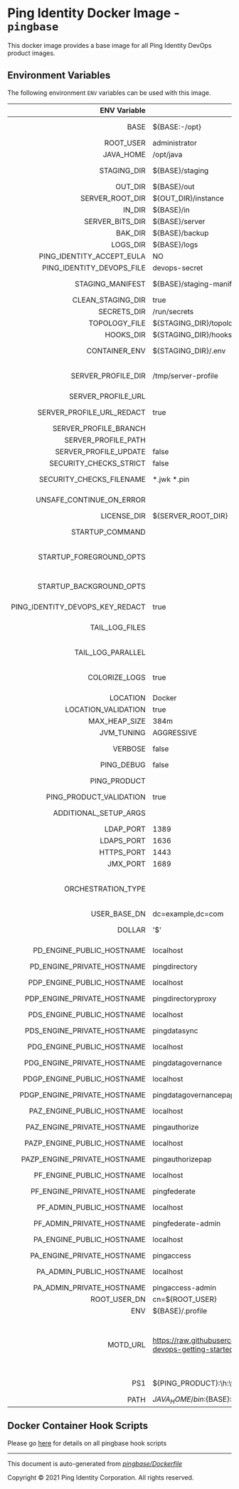 
# Ping Identity Docker Image - `pingbase`

This docker image provides a base image for all Ping Identity DevOps
product images.

## Environment Variables
The following environment `ENV` variables can be used with
this image.

| ENV Variable  | Default     | Description
| ------------: | ----------- | ---------------------------------
| BASE  | ${BASE:-/opt}  | Location of the top level directory where everything is located in image/container  |
| ROOT_USER  | administrator  | the default administrative user for PingData  |
| JAVA_HOME  | /opt/java  |  |
| STAGING_DIR  | ${BASE}/staging  | Path to the staging area where the remote and local server profiles can be merged  |
| OUT_DIR  | ${BASE}/out  | Path to the runtime volume  |
| SERVER_ROOT_DIR  | ${OUT_DIR}/instance  | Path from which the runtime executes  |
| IN_DIR  | ${BASE}/in  | Location of a local server-profile volume  |
| SERVER_BITS_DIR  | ${BASE}/server  | Path to the server bits  |
| BAK_DIR  | ${BASE}/backup  | Path to a volume generically used to export or backup data  |
| LOGS_DIR  | ${BASE}/logs  | Path to a volume generically used for logging  |
| PING_IDENTITY_ACCEPT_EULA  | NO  | Must be set to 'YES' for the container to start  |
| PING_IDENTITY_DEVOPS_FILE  | devops-secret  | File name for devops-creds passed as a Docker secret  |
| STAGING_MANIFEST  | ${BASE}/staging-manifest.txt  | Path to a manifest of files expected in the staging dir on first image startup  |
| CLEAN_STAGING_DIR  | true  | Whether to clean the staging dir when the image starts  |
| SECRETS_DIR  | /run/secrets  | Default path to the secrets  |
| TOPOLOGY_FILE  | ${STAGING_DIR}/topology.json  | Path to the topology file  |
| HOOKS_DIR  | ${STAGING_DIR}/hooks  | Path where all the hooks scripts are stored  |
| CONTAINER_ENV  | ${STAGING_DIR}/.env  | Environment Property file use to share variables between scripts in container  |
| SERVER_PROFILE_DIR  | /tmp/server-profile  | Path where the remote server profile is checked out or cloned before being staged prior to being applied on the runtime  |
| SERVER_PROFILE_URL  |   | A valid git HTTPS URL (not ssh)  |
| SERVER_PROFILE_URL_REDACT  | true  | When set to "true", the server profile git URL will not be printed to container output.  |
| SERVER_PROFILE_BRANCH  |   | A valid git branch (optional)  |
| SERVER_PROFILE_PATH  |   | The subdirectory in the git repo  |
| SERVER_PROFILE_UPDATE  | false  | Whether to update the server profile upon container restart  |
| SECURITY_CHECKS_STRICT  | false  | Requires strict checks on security  |
| SECURITY_CHECKS_FILENAME  | *.jwk *.pin  | Perform a check for filenames that may violate security (i.e. secret material)  |
| UNSAFE_CONTINUE_ON_ERROR  |   | If this is set to true, then the container will provide a hard warning and continue.  |
| LICENSE_DIR  | ${SERVER_ROOT_DIR}  | License directory  |
| STARTUP_COMMAND  |   | The command that the entrypoint will execute in the foreground to instantiate the container  |
| STARTUP_FOREGROUND_OPTS  |   | The command-line options to provide to the the startup command when the container starts with the server in the foreground. This is the normal start flow for the container  |
| STARTUP_BACKGROUND_OPTS  |   | The command-line options to provide to the the startup command when the container starts with the server in the background. This is the debug start flow for the container  |
| PING_IDENTITY_DEVOPS_KEY_REDACT  | true  |  |
| TAIL_LOG_FILES  |   | A whitespace separated list of log files to tail to the container standard output - DO NOT USE WILDCARDS like /path/to/logs/*.log  |
| TAIL_LOG_PARALLEL  |   | Set to true to use parallel for the invocation of the tail utility when tailing log files to standard output  |
| COLORIZE_LOGS  | true  | If 'true', the output logs will be colorized with GREENs and REDs, otherwise, no colorization will be done.  This is good for tools that monitor logs and colorization gets in the way.  |
| LOCATION  | Docker  | Location default value  |
| LOCATION_VALIDATION  | true|Any string denoting a logical/physical location|Must be a string  |  |
| MAX_HEAP_SIZE  | 384m  | Heap size (for java products)  |
| JVM_TUNING  | AGGRESSIVE  |  |
| VERBOSE  | false  | Triggers verbose messages in scripts using the set -x option.  |
| PING_DEBUG  | false  | Set the server in debug mode, with increased output  |
| PING_PRODUCT  |   | The name of Ping product.  Should be overridden by child images.  |
| PING_PRODUCT_VALIDATION  | true|i.e. PingFederate,PingDirectory|Must be a valid Ping prouduct type  |  |
| ADDITIONAL_SETUP_ARGS  |   | List of setup arguments passed to Ping Data setup-arguments.txt file  |
| LDAP_PORT  | 1389  | Port over which to communicate for LDAP  |
| LDAPS_PORT  | 1636  | Port over which to communicate for LDAPS  |
| HTTPS_PORT  | 1443  | Port over which to communicate for HTTPS  |
| JMX_PORT  | 1689  | Port for monitoring over JMX protocol  |
| ORCHESTRATION_TYPE  |   | The type of orchestration tool used to run the container, normally set in the deployment (.yaml) file.  Expected values include: - compose - swarm - kubernetes Defaults to blank (i.e. No type is set)  |
| USER_BASE_DN  | dc=example,dc=com  | Base DN for user data  |
| DOLLAR  | '$'  | Variable with a literal value of '$', to avoid unwanted variable substitution  |
| PD_ENGINE_PUBLIC_HOSTNAME  | localhost  | PD (PingDirectory) public hostname that may be used in redirects  |
| PD_ENGINE_PRIVATE_HOSTNAME  | pingdirectory  | PD (PingDirectory) private hostname  |
| PDP_ENGINE_PUBLIC_HOSTNAME  | localhost  | PDP (PingDirectoryProxy) public hostname that may be used in redirects  |
| PDP_ENGINE_PRIVATE_HOSTNAME  | pingdirectoryproxy  | PDP (PingDirectoryProxy) private hostname  |
| PDS_ENGINE_PUBLIC_HOSTNAME  | localhost  | PDS (PingDataSync) public hostname that may be used in redirects  |
| PDS_ENGINE_PRIVATE_HOSTNAME  | pingdatasync  | PDS (PingDataSync) private hostname  |
| PDG_ENGINE_PUBLIC_HOSTNAME  | localhost  | PDG (PingDataGovernance) public hostname that may be used in redirects  |
| PDG_ENGINE_PRIVATE_HOSTNAME  | pingdatagovernance  | PDG (PingDataGovernance) private hostname  |
| PDGP_ENGINE_PUBLIC_HOSTNAME  | localhost  | PDGP (PingDataGovernance-PAP) public hostname that may be used in redirects  |
| PDGP_ENGINE_PRIVATE_HOSTNAME  | pingdatagovernancepap  | PDGP (PingDataGovernance-PAP) private hostname  |
| PAZ_ENGINE_PUBLIC_HOSTNAME  | localhost  | PAZ (PingAuthorize) public hostname that may be used in redirects  |
| PAZ_ENGINE_PRIVATE_HOSTNAME  | pingauthorize  | PAZ (PingAuthorize) private hostname  |
| PAZP_ENGINE_PUBLIC_HOSTNAME  | localhost  | PAZP (PingAuthorize-PAP) public hostname that may be used in redirects  |
| PAZP_ENGINE_PRIVATE_HOSTNAME  | pingauthorizepap  | PAZP (PingAuthorize-PAP) private hostname  |
| PF_ENGINE_PUBLIC_HOSTNAME  | localhost  | PF (PingFederate) engine public hostname that may be used in redirects  |
| PF_ENGINE_PRIVATE_HOSTNAME  | pingfederate  | PF (PingFederate) engine private hostname  |
| PF_ADMIN_PUBLIC_HOSTNAME  | localhost  | PF (PingFederate) admin public hostname that may be used in redirects  |
| PF_ADMIN_PRIVATE_HOSTNAME  | pingfederate-admin  | PF (PingFederate) admin private hostname  |
| PA_ENGINE_PUBLIC_HOSTNAME  | localhost  | PA (PingAccess) engine prublic hostname that may be used in redirects  |
| PA_ENGINE_PRIVATE_HOSTNAME  | pingaccess  | PA (PingAccess) engine private hostname  |
| PA_ADMIN_PUBLIC_HOSTNAME  | localhost  | PA (PingAccess) admin public hostname that may be used in redirects  |
| PA_ADMIN_PRIVATE_HOSTNAME  | pingaccess-admin  | PA (PingAccess) admin private hostname  |
| ROOT_USER_DN  | cn=${ROOT_USER}  | DN of the server root user  |
| ENV  | ${BASE}/.profile  |  |
| MOTD_URL  | https://raw.githubusercontent.com/pingidentity/pingidentity-devops-getting-started/master/motd/motd.json  | Instructs the image to pull the MOTD json from the followig URL. If this MOTD_URL variable is empty, then no motd will be downloaded. The format of this MOTD file must match the example provided in the url: https://raw.githubusercontent.com/pingidentity/pingidentity-devops-getting-started/master/motd/motd.json  |
| PS1  | \${PING_PRODUCT}:\h:\w\n>   | Default shell prompt (i.e. productName:hostname:workingDir)  |
| PATH  | ${JAVA_HOME}/bin:${BASE}:${SERVER_ROOT_DIR}/bin:${PATH}  | PATH used by the container  |

## Docker Container Hook Scripts

Please go [here](https://github.com/pingidentity/pingidentity-devops-getting-started/tree/master/docs/docker-images/pingbase/hooks/README.md) for details on all pingbase hook scripts

---
This document is auto-generated from _[pingbase/Dockerfile](https://github.com/pingidentity/pingidentity-docker-builds/blob/master/pingbase/Dockerfile)_

Copyright © 2021 Ping Identity Corporation. All rights reserved.
